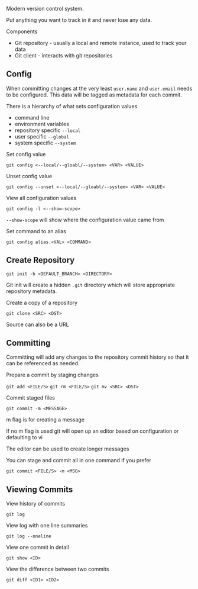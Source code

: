 Modern version control system.

Put anything you want to track in it and never lose any data.

Components
- Git repository - usually a local and remote instance, used to track your data
- Git client - interacts with git repositories


## Config

When committing changes at the very least `user.name` and `user.email` needs to be configured. This data will be tagged as metadata for each commit.

There is a hierarchy of what sets configuration values
- command line
- environment variables
- repository specific `--local`
- user specific `--global`
- system specific `--system`

Set config value

`git config <--local/--gloabl/--system> <VAR> <VALUE>`

Unset config value

`git config --unset <--local/--gloabl/--system> <VAR> <VALUE>`

View all configuration values

`git config -l <--show-scope>`

`--show-scope` will show where the configuration value came from

Set command to an alias

`git config alias.<VAL> <COMMAND>`


## Create Repository

`git init -b <DEFAULT_BRANCH> <DIRECTORY>`

Git init will create a hidden `.git` directory which will store appropriate repository metadata.

Create a copy of a repository

`git clone <SRC> <DST>`

Source can also be a URL


## Committing

Committing will add any changes to the repository commit history so that it can be referenced as needed.

Prepare a commit by staging changes

`git add <FILE/S>`
`git rm <FILE/S>`
`git mv <SRC> <DST>`

Commit staged files

`git commit -m <MESSAGE>`

m flag is for creating a message

If no m flag is used git will open up an editor based on configuration or defaulting to vi

The editor can be used to create longer messages

You can stage and commit all in one command if you prefer

`git commit <FILE/S> -m <MSG>`




## Viewing Commits

View history of commits

`git log`

View log with one line summaries

`git log --oneline`

View one commit in detail

`git show <ID>`

View the difference between two commits

`git diff <ID1> <ID2>`


